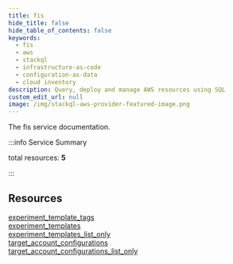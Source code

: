 ```yaml
---
title: fis
hide_title: false
hide_table_of_contents: false
keywords:
  - fis
  - aws
  - stackql
  - infrastructure-as-code
  - configuration-as-data
  - cloud inventory
description: Query, deploy and manage AWS resources using SQL
custom_edit_url: null
image: /img/stackql-aws-provider-featured-image.png
---
```


The fis service documentation.

:::info Service Summary

<div class="row">
<div class="providerDocColumn">
<span>total resources:&nbsp;<b>5</b></span><br />
</div>
</div>

:::

## Resources
<div class="row">
<div class="providerDocColumn">
<a href="/services/fis/experiment_template_tags/">experiment_template_tags</a><br />
<a href="/services/fis/experiment_templates/">experiment_templates</a><br />
<a href="/services/fis/experiment_templates_list_only/">experiment_templates_list_only</a>
</div>
<div class="providerDocColumn">
<a href="/services/fis/target_account_configurations/">target_account_configurations</a><br />
<a href="/services/fis/target_account_configurations_list_only/">target_account_configurations_list_only</a>
</div>
</div>